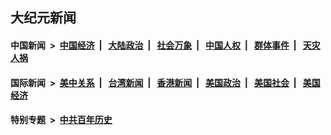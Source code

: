## 大纪元新闻

#### 中国新闻 &nbsp;>&nbsp; [中国经济](indexes/ncid283/README.md?07110045) &nbsp;| &nbsp; [大陆政治](indexes/ncid277/README.md?07110045) &nbsp;| &nbsp; [社会万象](indexes/ncid282/README.md?07110045) &nbsp;| &nbsp; [中国人权](indexes/ncid278/README.md?07110045) &nbsp;| &nbsp; [群体事件](indexes/ncid279/README.md?07110045) &nbsp;| &nbsp; [天灾人祸](indexes/ncid280/README.md?07110045)

#### 国际新闻 &nbsp;>&nbsp; [美中关系](indexes/nf1412576/README.md?07110045) &nbsp;| &nbsp; [台湾新闻](indexes/ncid1349361/README.md?07110045) &nbsp;| &nbsp; [香港新闻](indexes/ncid1349362/README.md?07110045) &nbsp;| &nbsp; [美国政治](indexes/ncid1078159/README.md?07110045) &nbsp;| &nbsp; [美国社会](indexes/ncid1078160/README.md?07110045) &nbsp;| &nbsp; [美国经济](indexes/ncid1078158/README.md?07110045)

#### 特别专题 &nbsp;>&nbsp; [中共百年历史](https://github.com/epoch-news/epoch-special/blob/master/README.md?07110045)  
